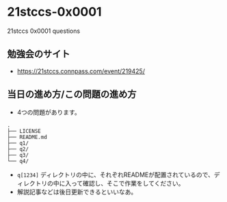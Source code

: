 # 21stccs-0x0001

21stccs 0x0001 questions

## 勉強会のサイト

* https://21stccs.connpass.com/event/219425/

## 当日の進め方/この問題の進め方

* 4つの問題があります。

```
.
├── LICENSE
├── README.md
├── q1/
├── q2/
├── q3/
└── q4/
```

* `q[1234]` ディレクトリの中に、それぞれREADMEが配置されているので、ディレクトリの中に入って確認し、そこで作業をしてください。
* 解説記事などは後日更新できるといいなあ。
